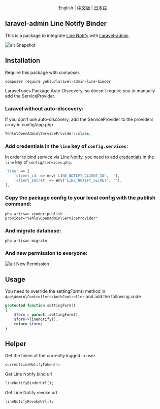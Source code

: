 <div style="text-align: center;">
    English
    <span>|</span>
    <a href="readme-zh_TW.md">中文版</a>
    <span>|</span>
    <a href="readme-ja.md">日本語</a>
</div>

## laravel-admin Line Notify Binder

This is a package to integrate [Line Notify](https://notify-bot.line.me/zh_TW/) with [Laravel-admin](https://github.com/z-song/laravel-admin).

![alt Snapshot](https://raw.githubusercontent.com/yehlu/laravel-admin-line-binder/master/snapshot.png)

## Installation

Require this package with composer.

```shell
composer require yehlu/laravel-admin-line-binder
```

Laravel uses Package Auto-Discovery, so doesn't require you to manually add the ServiceProvider.

### Laravel without auto-discovery:

If you don't use auto-discovery, add the ServiceProvider to the providers array in config/app.php

```php
Yehlu\OpenAdmin\ServiceProvider::class,
```

### Add credentials in the `line` key of `config.services`:

In order to bind service via Line Notify, you need to add [credentials](https://notify-bot.line.me/my/services/new) in the `line` key of `config/services.php`.

```php
'line' => [
    'client_id' => env('LINE_NOTIFY_CLIENT_ID', ''),
    'client_secret' => env('LINE_NOTIFY_SECRET', ''),
],
```

### Copy the package config to your local config with the publish command:

```shell
php artisan vendor:publish --provider="Yehlu\OpenAdmin\ServiceProvider"
```

### And migrate database:

```shell
php artisan migrate
```

### And new permission to everyone:

![alt New Permission](https://raw.githubusercontent.com/yehlu/laravel-admin-line-binder/master/add_premission.png)

## Usage

You need to override the settingForm() method in `App\Admin\Controllers\AuthController` and add the following code

```php
protected function settingForm()
{
    $form = parent::settingForm();
    $form->linenotify();
    return $form;
}
```

## Helper

Get the token of the currently logged in user

```php
currentLineNotifyToken();
```

Get Line Notify bind url

```php
lineNotifyBinderUrl();
```

Get Line Notify revoke url

```php
lineNotifyRevokeUrl();
```